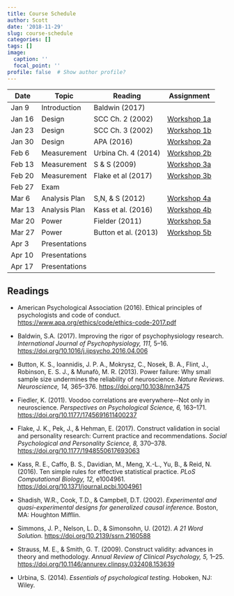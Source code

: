```yaml
---
title: Course Schedule
author: Scott
date: '2018-11-29'
slug: course-schedule
categories: []
tags: []
image:
  caption: ''
  focal_point: ''
profile: false  # Show author profile?
---
```


| Date   | Topic         | Reading          | Assignment  |
|--------|---------------|------------------|-------------|
| Jan 9  | Introduction  | Baldwin (2017)   |             |
| Jan 16 | Design        | SCC Ch. 2 (2002)        | [Workshop 1a](/classes/workshops/workshop-1) |
| Jan 23 | Design        | SCC Ch. 3 (2002)       | [Workshop 1b](/classes/workshops/workshop-1) |
| Jan 30 | Design        | APA (2016)         | [Workshop 2a](/classes/workshops/workshop-2) |
| Feb 6  | Measurement   | Urbina Ch. 4 (2014)      | [Workshop 2b](/classes/workshops/workshop-2) |
| Feb 13 | Measurement   | S & S (2009)     | [Workshop 3a](/classes/workshops/workshop-3) |
| Feb 20 | Measurement   | Flake et al (2017)     | [Workshop 3b](/classes/workshops/workshop-3) |
| Feb 27 | Exam          |                  |             |
| Mar 6  | Analysis Plan | S,N, & S (2012)     | [Workshop 4a](/classes/workshops/workshop-4) |
| Mar 13 | Analysis Plan | Kass et al. (2016) | [Workshop 4b](/classes/workshops/workshop-4) |
| Mar 20 | Power         | Fielder (2011)                 | [Workshop 5a](/classes/workshops/workshop-5) |
| Mar 27 | Power         | Button et al. (2013)                 | [Workshop 5b](/classes/workshops/workshop-5) |
| Apr 3  | Presentations |                  |             |
| Apr 10 | Presentations |                  |             |
| Apr 17 | Presentations |                  |             |


## Readings

* American Psychological Association (2016). Ethical principles of psychologists and code of conduct. https://www.apa.org/ethics/code/ethics-code-2017.pdf

* Baldwin, S.A. (2017). Improving the rigor of psychophysiology research. *International Journal of Psychophysiology, 111,* 5–16. https://doi.org/10.1016/j.ijpsycho.2016.04.006

* Button, K. S., Ioannidis, J. P. A., Mokrysz, C., Nosek, B. A., Flint, J., Robinson, E. S. J., & Munafò, M. R. (2013). Power failure: Why small sample size undermines the reliability of neuroscience. *Nature Reviews. Neuroscience, 14,* 365–376. https://doi.org/10.1038/nrn3475

* Fiedler, K. (2011). Voodoo correlations are everywhere--Not only in neuroscience. *Perspectives on Psychological Science, 6,* 163–171. https://doi.org/10.1177/1745691611400237

* Flake, J. K., Pek, J., & Hehman, E. (2017). Construct validation in social and personality research: Current practice and recommendations. *Social Psychological and Personality Science, 8,* 370–378. https://doi.org/10.1177/1948550617693063

* Kass, R. E., Caffo, B. S., Davidian, M., Meng, X.-L., Yu, B., & Reid, N. (2016). Ten simple rules for effective statistical practice. *PLoS Computational Biology, 12,* e1004961. https://doi.org/10.1371/journal.pcbi.1004961

* Shadish, W.R., Cook, T.D., & Campbell, D.T. (2002). *Experimental and quasi-experimental designs for generalized causal inference.* Boston, MA: Houghton Mifflin.

* Simmons, J. P., Nelson, L. D., & Simonsohn, U. (2012). *A 21 Word Solution.* https://doi.org/10.2139/ssrn.2160588

* Strauss, M. E., & Smith, G. T. (2009). Construct validity: advances in theory and methodology. *Annual Review of Clinical Psychology, 5,* 1–25. https://doi.org/10.1146/annurev.clinpsy.032408.153639

* Urbina, S. (2014). *Essentials of psychological testing.* Hoboken, NJ: Wiley.


<!--
## Data Management Links:

[Heino](https://mattiheino.com/2017/09/09/intro-data-management/)
[Donoho](https://academic.oup.com/biostatistics/article/11/3/385/257703)

## Possible readings

Wicherts, J. M. et al. (2016). Degrees of freedom in planning, running, analyzing, and reporting psychological studies: A checklist to avoid p-hacking. Frontiers in Psychology, 7, article 1832. doi: 10.3389/fpsyg.2016.01832 

Kerr, N. L. (1998). HARKing: Hypothesizing after the results are known. Personality and Social Psychology Review, 2, 196-217.

Steegen, S., Tuerlinckx, F., Gelman, A., & Vanpaemel, W. (2016). Increasing transparency through a multiverse analysis. Perspectives on Psychological Science, 11, 702-712. 

Lakens, D., & Evers, E. R. K. (2014). Sailing from the seas of chaos into the corridor of stability: Practical recommendations to increase the informational value of studies. Perspectives on Psychological Science, 9, 278-292. 

Hüffmeier, J., Manzei, J., & Schultze, T. (2016). Reconceptualizing replication as a sequence of different studies: A replication typology. Journal of Experimental Social Psychology, 66, 81-92. 

Behrens, J. T. (1997). Principles and procedures of exploratory data analysis. Psychological Methods, 2, 131-160. 

Wilkinson, L. (1999). Graphs for research in counseling psychology. The Counseling Psychologist, 27, 384-407. 

 [excerpts related to research]

National Academies, Committee on Science, Engineering, and Public Policy. (2009). On being a scientist: A guide to responsible conduct in research (3rd ed.). Washington, DC: The National Academies Press

Rubin, M. (2017). When does HARKing hurt? Identifying when different types of undisclosed post hoc hypothesizing harm scientific progress. Review of General Psychology, 21(4), 308-320.


  
## syllabi

https://osf.io/vkhbt/

-->
